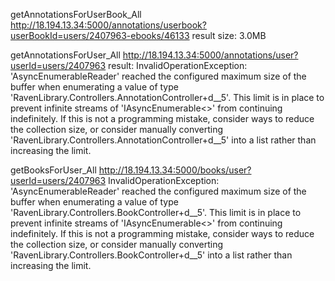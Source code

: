getAnnotationsForUserBook_All
http://18.194.13.34:5000/annotations/userbook?userBookId=users/2407963-ebooks/46133
result size: 3.0MB

getAnnotationsForUser_All
http://18.194.13.34:5000/annotations/user?userId=users/2407963
result: 
InvalidOperationException: 'AsyncEnumerableReader' reached the configured maximum size of the buffer when enumerating a value of type 'RavenLibrary.Controllers.AnnotationController+<GetUserAnnotations>d__5'. This limit is in place to prevent infinite streams of 'IAsyncEnumerable<>' from continuing indefinitely. If this is not a programming mistake, consider ways to reduce the collection size, or consider manually converting 'RavenLibrary.Controllers.AnnotationController+<GetUserAnnotations>d__5' into a list rather than increasing the limit.

getBooksForUser_All
http://18.194.13.34:5000/books/user?userId=users/2407963
InvalidOperationException: 'AsyncEnumerableReader' reached the configured maximum size of the buffer when enumerating a value of type 'RavenLibrary.Controllers.BookController+<GetUserBooks>d__5'. This limit is in place to prevent infinite streams of 'IAsyncEnumerable<>' from continuing indefinitely. If this is not a programming mistake, consider ways to reduce the collection size, or consider manually converting 'RavenLibrary.Controllers.BookController+<GetUserBooks>d__5' into a list rather than increasing the limit.